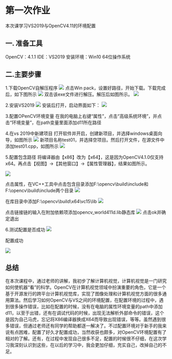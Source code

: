 # 第一次作业
本次课学习VS2019与OpenCV4.11的环境配置
## 一. 准备工具
OpenCV：4.1.1
IDE：VS2019
安装环境：Win10    64位操作系统
## 二.主要步骤
1.下载OpenCV自解压程序
![](media/01.png)
点击Win pack，设置好路径，开始下载。下载完成后，如下图所示
![](media/02.png)
双击该exe文件进行解压。解压后如图所示。
![](media/03.png)

2.安装VS2019
![](media/04.png)
安装后打开，启动界面如下：
![](media/05.png)

3.配置OPenCV环境变量
在我的电脑上右键“属性”，点击“高级系统环境”，并点击“环境变量”，在path变量里面添加d11所在路径

4.在vs 2019中新建项目
打开软件并开启，创建新项目，并选择windows桌面向导，如图所示
![](media/06.png)
新项目名称test01，并选择空项目。然后打开文件，在源文件中添加test01.cpp，如图所示
![](media/07.png)

5.配置包含路径
将编译器由【x86】改为【x64】，这是因为OpenCV4.1.0仅支持x64。再点击【视图】→【其他窗口】→【属性管理器】，结果如图所示。

![](media/08.png)

点击属性，在VC++工具中点击包含目录添加F:\opencv\build\include和F:\opencv\build\include两个目录
![](media/09.png)

在库目录中添加F:\opencv\build\x64\vc15\lib
![](media/10.png)

点击链接链的输入在附加依赖项添加opencv_world411d.lib静态库
![](media/11.png)
点击ok并确定退出

6.测试配置是否成功
![](media/12.png)

配置成功

![](media/13.png)

## 总结
在本次课程中，通过老师的讲解，我初步了解计算机视觉，计算机视觉是一门研究如何使机器“看”的科学。OpenCV在计算机视觉领域中扮演重要的角色，它是一个基于开源发行的跨平台计算机视觉库，实现了图像处理和计算机视觉方面的很多通用算法。然后学习如何OpenCV与VS之间的环境配置，在配置环境的过程中，遇到很多操作错误，比如在配置的时候，没有在电脑的属性环境变量的path中添加d11，以至于出错，还有在调试代码的时候，出现无法解析外部命令的错误，这个是因为自己马虎，忘记将X86编译器换成X64而导致出现错误，等等。虽然遇到很多错误，但通过老师还有同学的帮助都逐一解决了。不过配置环境对于新手的我来说有点困难，配置了好久才配置成功，当然收获也颇多，对OpenCV环境配置有了相对的了解。还有，在过程中发现自己很多不足，配置的时候很不仔细，在这次学习我深刻认识到这些，在以后的学习中，我会更加仔细，充实自己，改掉自己的不足。
